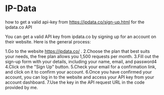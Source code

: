 # IP-Data

how to get a valid api-key from https://ipdata.co/sign-up.html for the ipdata.co API 

You can get a valid API key from ipdata.co by signing up for an account on their website. Here is the general process:

1.Go to the website https://ipdata.co/ .
2.Choose the plan that best suits your needs, the free plan allows you 1,500 requests per month.
3.Fill out the sign-up form with your details, including your name, email, and password4
4.Click on the "Sign Up" button.
5.Check your email for a confirmation link, and click on it to confirm your account.
6.Once you have confirmed your account, you can log in to the website and access your API key from your account dashboard.
7.Use the key in the API request URL in the code provided by me.
